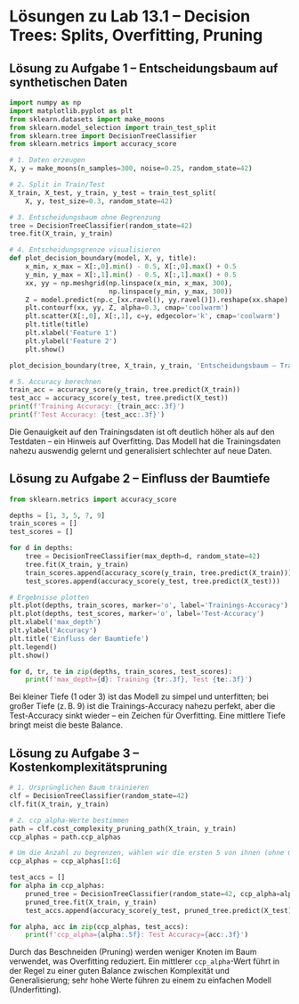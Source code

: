 # Lösungen zu Lab 13.1 – Decision Trees: Splits, Overfitting, Pruning

## Lösung zu Aufgabe 1 – Entscheidungsbaum auf synthetischen Daten

```python
import numpy as np
import matplotlib.pyplot as plt
from sklearn.datasets import make_moons
from sklearn.model_selection import train_test_split
from sklearn.tree import DecisionTreeClassifier
from sklearn.metrics import accuracy_score

# 1. Daten erzeugen
X, y = make_moons(n_samples=300, noise=0.25, random_state=42)

# 2. Split in Train/Test
X_train, X_test, y_train, y_test = train_test_split(
    X, y, test_size=0.3, random_state=42)

# 3. Entscheidungsbaum ohne Begrenzung
tree = DecisionTreeClassifier(random_state=42)
tree.fit(X_train, y_train)

# 4. Entscheidungsgrenze visualisieren
def plot_decision_boundary(model, X, y, title):
    x_min, x_max = X[:,0].min() - 0.5, X[:,0].max() + 0.5
    y_min, y_max = X[:,1].min() - 0.5, X[:,1].max() + 0.5
    xx, yy = np.meshgrid(np.linspace(x_min, x_max, 300),
                         np.linspace(y_min, y_max, 300))
    Z = model.predict(np.c_[xx.ravel(), yy.ravel()]).reshape(xx.shape)
    plt.contourf(xx, yy, Z, alpha=0.3, cmap='coolwarm')
    plt.scatter(X[:,0], X[:,1], c=y, edgecolor='k', cmap='coolwarm')
    plt.title(title)
    plt.xlabel('Feature 1')
    plt.ylabel('Feature 2')
    plt.show()

plot_decision_boundary(tree, X_train, y_train, 'Entscheidungsbaum – Trainingsdaten')

# 5. Accuracy berechnen
train_acc = accuracy_score(y_train, tree.predict(X_train))
test_acc = accuracy_score(y_test, tree.predict(X_test))
print(f'Training Accuracy: {train_acc:.3f}')
print(f'Test Accuracy: {test_acc:.3f}')
```

Die Genauigkeit auf den Trainingsdaten ist oft deutlich höher als auf den Testdaten – ein Hinweis auf Overfitting. Das Modell hat die Trainingsdaten nahezu auswendig gelernt und generalisiert schlechter auf neue Daten.

## Lösung zu Aufgabe 2 – Einfluss der Baumtiefe

```python
from sklearn.metrics import accuracy_score

depths = [1, 3, 5, 7, 9]
train_scores = []
test_scores = []

for d in depths:
    tree = DecisionTreeClassifier(max_depth=d, random_state=42)
    tree.fit(X_train, y_train)
    train_scores.append(accuracy_score(y_train, tree.predict(X_train)))
    test_scores.append(accuracy_score(y_test, tree.predict(X_test)))

# Ergebnisse plotten
plt.plot(depths, train_scores, marker='o', label='Trainings-Accuracy')
plt.plot(depths, test_scores, marker='o', label='Test-Accuracy')
plt.xlabel('max_depth')
plt.ylabel('Accuracy')
plt.title('Einfluss der Baumtiefe')
plt.legend()
plt.show()

for d, tr, te in zip(depths, train_scores, test_scores):
    print(f'max_depth={d}: Training {tr:.3f}, Test {te:.3f}')
```

Bei kleiner Tiefe (1 oder 3) ist das Modell zu simpel und unterfitten; bei großer Tiefe (z. B. 9) ist die Trainings-Accuracy nahezu perfekt, aber die Test-Accuracy sinkt wieder – ein Zeichen für Overfitting. Eine mittlere Tiefe bringt meist die beste Balance.

## Lösung zu Aufgabe 3 – Kostenkomplexitätspruning

```python
# 1. Ursprünglichen Baum trainieren
clf = DecisionTreeClassifier(random_state=42)
clf.fit(X_train, y_train)

# 2. ccp_alpha-Werte bestimmen
path = clf.cost_complexity_pruning_path(X_train, y_train)
ccp_alphas = path.ccp_alphas

# Um die Anzahl zu begrenzen, wählen wir die ersten 5 von ihnen (ohne 0)
ccp_alphas = ccp_alphas[1:6]

test_accs = []
for alpha in ccp_alphas:
    pruned_tree = DecisionTreeClassifier(random_state=42, ccp_alpha=alpha)
    pruned_tree.fit(X_train, y_train)
    test_accs.append(accuracy_score(y_test, pruned_tree.predict(X_test)))

for alpha, acc in zip(ccp_alphas, test_accs):
    print(f'ccp_alpha={alpha:.5f}: Test Accuracy={acc:.3f}')
```

Durch das Beschneiden (Pruning) werden weniger Knoten im Baum verwendet, was Overfitting reduziert. Ein mittlerer `ccp_alpha`-Wert führt in der Regel zu einer guten Balance zwischen Komplexität und Generalisierung; sehr hohe Werte führen zu einem zu einfachen Modell (Underfitting).
